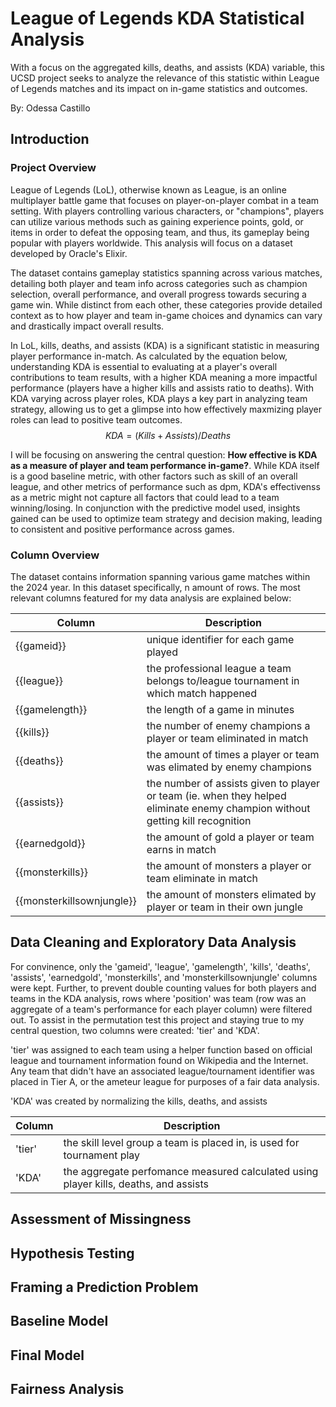 # League of Legends KDA Statistical Analysis
With a focus on the aggregated kills, deaths, and assists (KDA) variable, this UCSD project seeks to analyze the relevance of this statistic within League of Legends matches and its impact on in-game statistics and outcomes.

By: Odessa Castillo
## Introduction
### Project Overview
League of Legends (LoL), otherwise known as League, is an online multiplayer battle game that focuses on player-on-player combat in a team setting. With players controlling various characters, or "champions", players can utilize various methods such as gaining experience points, gold, or items in order to defeat the opposing team, and thus, its gameplay being popular with players worldwide. This analysis will focus on a dataset developed by Oracle's Elixir.

The dataset contains gameplay statistics spanning across various matches, detailing both player and team info across categories such as champion selection, overall performance, and overall progress towards securing a game win. While distinct from each other, these categories provide detailed context as to how player and team in-game choices and dynamics can vary and drastically impact overall results.

In LoL, kills, deaths, and assists (KDA) is a significant statistic in measuring player performance in-match. As calculated by the equation below, understanding KDA is essential to evaluating at a player's overall contributions to team results, with a higher KDA meaning a more impactful performance (players have a higher kills and assists ratio to deaths). With KDA varying across player roles, KDA plays a key part in analyzing team strategy, allowing us to get a glimpse into how effectively maxmizing player roles can lead to positive team outcomes.
                                                                                                  $$KDA = (Kills + Assists) / Deaths$$

I will be focusing on answering the central question: **How effective is KDA as a measure of player and team performance in-game?**. While KDA itself is a good baseline metric, with other factors such as skill of an overall league, and other metrics of performance such as dpm, KDA's effectivenss as a metric might not capture all factors that could lead to a team winning/losing. In conjunction with the predictive model used, insights gained can be used to optimize team strategy and decision making, leading to consistent and positive performance across games.

### Column Overview
The dataset contains information spanning various game matches within the 2024 year. In this dataset specifically, n amount of rows. The most relevant columns featured for my data analysis are explained below:

| **Column**      | **Description** |
| ----------- | ----------- |
| {{gameid}}      | unique identifier for each game played      |
| {{league}}   | the professional league a team belongs to/league tournament in which match happened        |
| {{gamelength}}      | the length of a game in minutes |
| {{kills}}      | the number of enemy champions a player or team eliminated in match |
| {{deaths}}      | the amount of times a player or team was elimated by enemy champions |
| {{assists}}      | the number of assists given to player or team (ie. when they helped eliminate enemy champion without getting kill recognition |
| {{earnedgold}}      | the amount of gold a player or team earns in match |
| {{monsterkills}}      | the amount of monsters a player or team eliminate in match |
| {{monsterkillsownjungle}}      | the amount of monsters elimated by player or team in their own jungle |

## Data Cleaning and Exploratory Data Analysis
For convinence, only the 'gameid', 'league', 'gamelength', 'kills', 'deaths', 'assists', 'earnedgold', 'monsterkills', and 'monsterkillsownjungle' columns were kept. Further, to prevent double counting values for both players and teams in the KDA analysis, rows where 'position' was team (row was an aggregate of a team's performance for each player column) were filtered out. To assist in the permutation test this project and staying true to my central question, two columns were created: 'tier' and 'KDA'. 

'tier' was assigned to each team using a helper function based on official league and tournament information found on Wikipedia and the Internet. Any team that didn't have an associated league/tournament identifier was placed in Tier A, or the ameteur league for purposes of a fair data analysis.

'KDA' was created by normalizing the kills, deaths, and assists 


| **Column**      | **Description** |
| ----------- | ----------- |
| 'tier'      | the skill level group a team is placed in, is used for tournament play      |
| 'KDA'   | the aggregate perfomance measured calculated using player kills, deaths, and assists        |

## Assessment of Missingness

## Hypothesis Testing

## Framing a Prediction Problem

## Baseline Model

## Final Model

## Fairness Analysis
